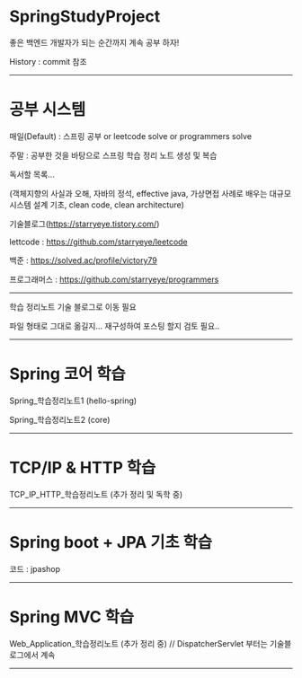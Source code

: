 # SpringStudyProject

좋은 백엔드 개발자가 되는 순간까지 계속 공부 하자!

History : commit 참조

---

# 공부 시스템

매일(Default) : 스프링 공부 or leetcode solve or programmers solve

주말 : 공부한 것을 바탕으로 스프링 학습 정리 노트 생성 및 복습 

독서할 목록...

(객체지향의 사실과 오해, 자바의 정석, effective java, 가상면접 사례로 배우는 대규모 시스템 설계 기초, clean code, clean architecture)

기술블로그(https://starryeye.tistory.com/)

lettcode : https://github.com/starryeye/leetcode

백준 : https://solved.ac/profile/victory79

프로그래머스 : https://github.com/starryeye/programmers

---

학습 정리노트 기술 블로그로 이동 필요

파일 형태로 그대로 옮길지... 재구성하여 포스팅 할지 검토 필요..

---

# Spring 코어 학습

Spring_학습정리노트1 (hello-spring)

Spring_학습정리노트2 (core)

---

# TCP/IP & HTTP 학습 

TCP_IP_HTTP_학습정리노트 (추가 정리 및 독학 중)

---

# Spring boot + JPA 기초 학습

코드 : jpashop

---

# Spring MVC 학습 

Web_Application_학습정리노트 (추가 정리 중) // DispatcherServlet 부터는 기술블로그에서 계속

---
